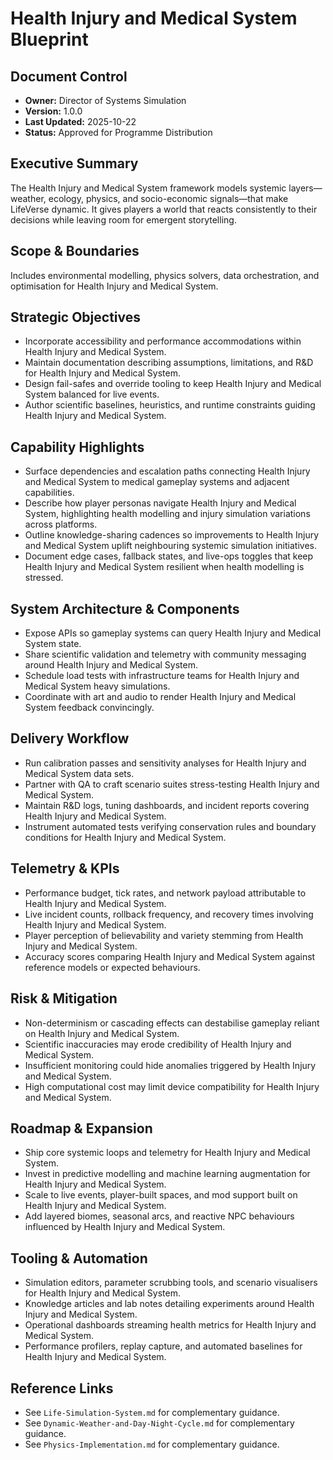 # Health Injury and Medical System Blueprint
## Document Control
- **Owner:** Director of Systems Simulation
- **Version:** 1.0.0
- **Last Updated:** 2025-10-22
- **Status:** Approved for Programme Distribution

## Executive Summary
The Health Injury and Medical System framework models systemic layers—weather, ecology, physics, and
socio-economic signals—that make LifeVerse dynamic. It gives players a world that reacts
consistently to their decisions while leaving room for emergent storytelling.

## Scope & Boundaries
Includes environmental modelling, physics solvers, data orchestration, and optimisation for Health
Injury and Medical System.

## Strategic Objectives
- Incorporate accessibility and performance accommodations within Health Injury and Medical System.
- Maintain documentation describing assumptions, limitations, and R&D for Health Injury and Medical System.
- Design fail-safes and override tooling to keep Health Injury and Medical System balanced for live events.
- Author scientific baselines, heuristics, and runtime constraints guiding Health Injury and Medical System.

## Capability Highlights
- Surface dependencies and escalation paths connecting Health Injury and Medical System to medical gameplay systems and adjacent capabilities.
- Describe how player personas navigate Health Injury and Medical System, highlighting health modelling and injury simulation variations across platforms.
- Outline knowledge-sharing cadences so improvements to Health Injury and Medical System uplift neighbouring systemic simulation initiatives.
- Document edge cases, fallback states, and live-ops toggles that keep Health Injury and Medical System resilient when health modelling is stressed.

## System Architecture & Components
- Expose APIs so gameplay systems can query Health Injury and Medical System state.
- Share scientific validation and telemetry with community messaging around Health Injury and Medical System.
- Schedule load tests with infrastructure teams for Health Injury and Medical System heavy simulations.
- Coordinate with art and audio to render Health Injury and Medical System feedback convincingly.

## Delivery Workflow
- Run calibration passes and sensitivity analyses for Health Injury and Medical System data sets.
- Partner with QA to craft scenario suites stress-testing Health Injury and Medical System.
- Maintain R&D logs, tuning dashboards, and incident reports covering Health Injury and Medical System.
- Instrument automated tests verifying conservation rules and boundary conditions for Health Injury and Medical System.

## Telemetry & KPIs
- Performance budget, tick rates, and network payload attributable to Health Injury and Medical System.
- Live incident counts, rollback frequency, and recovery times involving Health Injury and Medical System.
- Player perception of believability and variety stemming from Health Injury and Medical System.
- Accuracy scores comparing Health Injury and Medical System against reference models or expected behaviours.

## Risk & Mitigation
- Non-determinism or cascading effects can destabilise gameplay reliant on Health Injury and Medical System.
- Scientific inaccuracies may erode credibility of Health Injury and Medical System.
- Insufficient monitoring could hide anomalies triggered by Health Injury and Medical System.
- High computational cost may limit device compatibility for Health Injury and Medical System.

## Roadmap & Expansion
- Ship core systemic loops and telemetry for Health Injury and Medical System.
- Invest in predictive modelling and machine learning augmentation for Health Injury and Medical System.
- Scale to live events, player-built spaces, and mod support built on Health Injury and Medical System.
- Add layered biomes, seasonal arcs, and reactive NPC behaviours influenced by Health Injury and Medical System.

## Tooling & Automation
- Simulation editors, parameter scrubbing tools, and scenario visualisers for Health Injury and Medical System.
- Knowledge articles and lab notes detailing experiments around Health Injury and Medical System.
- Operational dashboards streaming health metrics for Health Injury and Medical System.
- Performance profilers, replay capture, and automated baselines for Health Injury and Medical System.

## Reference Links
- See `Life-Simulation-System.md` for complementary guidance.
- See `Dynamic-Weather-and-Day-Night-Cycle.md` for complementary guidance.
- See `Physics-Implementation.md` for complementary guidance.

